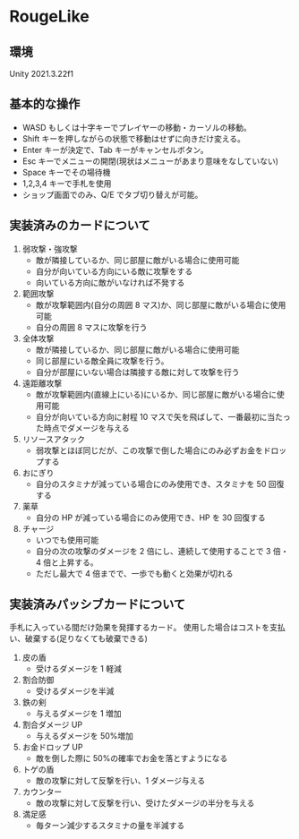 # RougeLike

## 環境

Unity 2021.3.22f1

## 基本的な操作

- WASD もしくは十字キーでプレイヤーの移動・カーソルの移動。
- Shift キーを押しながらの状態で移動はせずに向きだけ変える。
- Enter キーが決定で、Tab キーがキャンセルボタン。
- Esc キーでメニューの開閉(現状はメニューがあまり意味をなしていない)
- Space キーでその場待機
- 1,2,3,4 キーで手札を使用
- ショップ画面でのみ、Q/E でタブ切り替えが可能。

## 実装済みのカードについて

1. 弱攻撃・強攻撃
   - 敵が隣接しているか、同じ部屋に敵がいる場合に使用可能
   - 自分が向いている方向にいる敵に攻撃をする
   - 向いている方向に敵がいなければ不発する
2. 範囲攻撃
   - 敵が攻撃範囲内(自分の周囲 8 マス)か、同じ部屋に敵がいる場合に使用可能
   - 自分の周囲 8 マスに攻撃を行う
3. 全体攻撃
   - 敵が隣接しているか、同じ部屋に敵がいる場合に使用可能
   - 同じ部屋にいる敵全員に攻撃を行う。
   - 自分が部屋にいない場合は隣接する敵に対して攻撃を行う
4. 遠距離攻撃
   - 敵が攻撃範囲内(直線上にいる)にいるか、同じ部屋に敵がいる場合に使用可能
   - 自分が向いている方向に射程 10 マスで矢を飛ばして、一番最初に当たった時点でダメージを与える
5. リソースアタック
   - 弱攻撃とほぼ同じだが、この攻撃で倒した場合にのみ必ずお金をドロップする
6. おにぎり
   - 自分のスタミナが減っている場合にのみ使用でき、スタミナを 50 回復する
7. 薬草
   - 自分の HP が減っている場合にのみ使用でき、HP を 30 回復する
8. チャージ
   - いつでも使用可能
   - 自分の次の攻撃のダメージを 2 倍にし、連続して使用することで 3 倍・4 倍と上昇する。
   - ただし最大で 4 倍までで、一歩でも動くと効果が切れる

## 実装済みパッシブカードについて

手札に入っている間だけ効果を発揮するカード。
使用した場合はコストを支払い、破棄する(足りなくても破棄できる)

1. 皮の盾
   - 受けるダメージを 1 軽減
2. 割合防御
   - 受けるダメージを半減
3. 鉄の剣
   - 与えるダメージを 1 増加
4. 割合ダメージ UP
   - 与えるダメージを 50%増加
5. お金ドロップ UP
   - 敵を倒した際に 50%の確率でお金を落とすようになる
6. トゲの盾
   - 敵の攻撃に対して反撃を行い、1 ダメージ与える
7. カウンター
   - 敵の攻撃に対して反撃を行い、受けたダメージの半分を与える
8. 満足感
   - 毎ターン減少するスタミナの量を半減する
